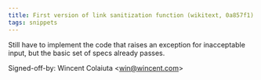 ```yaml
---
title: First version of link sanitization function (wikitext, 0a857f1)
tags: snippets
---
```


Still have to implement the code that raises an exception for inacceptable input, but the basic set of specs already passes.

Signed-off-by: Wincent Colaiuta &lt;win@wincent.com&gt;
